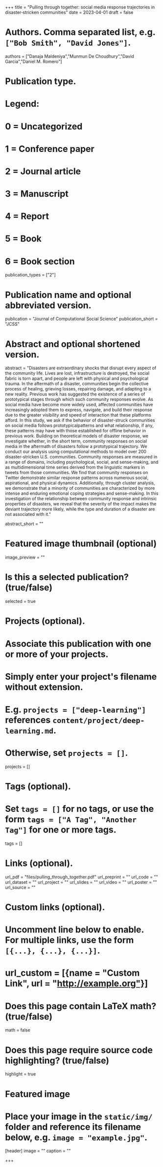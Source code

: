 +++
title = "Pulling through together: social media response trajectories in disaster‑stricken communities"
date = 2023-04-01
draft = false

# Authors. Comma separated list, e.g. `["Bob Smith", "David Jones"]`.
authors = ["Danaja Maldeniya","Munmun De Choudhury","David Garcia","Daniel M. Romero"]

# Publication type.
# Legend:
# 0 = Uncategorized
# 1 = Conference paper
# 2 = Journal article
# 3 = Manuscript
# 4 = Report
# 5 = Book
# 6 = Book section
publication_types = ["2"]

# Publication name and optional abbreviated version.
publication = "Journal of Computational Social Science"
publication_short = "JCSS"

# Abstract and optional shortened version.
abstract = "Disasters are extraordinary shocks that disrupt every aspect of the community life. Lives are lost, infrastructure is destroyed, the social fabric is torn apart, and people are left with physical and psychological trauma. In the aftermath of a disaster, communities begin the collective process of healing, grieving losses, repairing damage, and adapting to a new reality. Previous work has suggested the existence of a series of prototypical stages through which such community responses evolve. As social media have become more widely used, affected communities have increasingly adopted them to express, navigate, and build their response due to the greater visibility and speed of interaction that these platforms afford. In this study, we ask if the behavior of disaster-struck communities on social media follows prototypicalpatterns and what relationship, if any, these patterns may have with those established for offline behavior in previous work. Building on theoretical models of disaster response, we investigate whether, in the short term, community responses on social media in the aftermath of disasters follow a prototypical trajectory. We conduct our analysis using computational methods to model over 200 disaster-stricken U.S. communities. Community responses are measured in a range of domains, including psychological, social, and sense-making, and as multidimensional time series derived from the linguistic markers in tweets from those communities. We find that community responses on Twitter demonstrate similar response patterns across numerous social, aspirational, and physical dynamics. Additionally, through cluster analysis, we demonstrate that a minority of communities are characterized by more intense and enduring emotional coping strategies and sense-making. In this investigation of the relationship between community response and intrinsic properties of disasters, we reveal that the severity of the impact makes the deviant trajectory more likely, while the type and duration of a disaster are not associated with it."

abstract_short = ""

# Featured image thumbnail (optional)
image_preview = ""

# Is this a selected publication? (true/false)
selected = true

# Projects (optional).
#   Associate this publication with one or more of your projects.
#   Simply enter your project's filename without extension.
#   E.g. `projects = ["deep-learning"]` references `content/project/deep-learning.md`.
#   Otherwise, set `projects = []`.
projects = []

# Tags (optional).
#   Set `tags = []` for no tags, or use the form `tags = ["A Tag", "Another Tag"]` for one or more tags.
tags = []

# Links (optional).
url_pdf = "files/pulling_through_together.pdf"
url_preprint = ""
url_code = ""
url_dataset = ""
url_project = ""
url_slides = ""
url_video = ""
url_poster = ""
url_source = ""

# Custom links (optional).
#   Uncomment line below to enable. For multiple links, use the form `[{...}, {...}, {...}]`.
# url_custom = [{name = "Custom Link", url = "http://example.org"}]

# Does this page contain LaTeX math? (true/false)
math = false

# Does this page require source code highlighting? (true/false)
highlight = true

# Featured image
# Place your image in the `static/img/` folder and reference its filename below, e.g. `image = "example.jpg"`.
[header]
image = ""
caption = ""

+++
